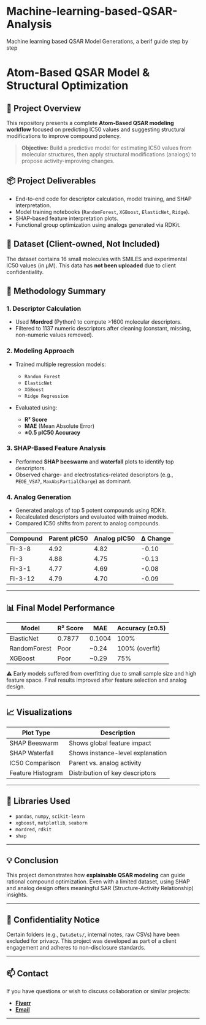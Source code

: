 # Machine-learning-based-QSAR-Analysis
Machine learning based QSAR Model Generations, a berif guide step by step


# Atom-Based QSAR Model & Structural Optimization

## 🧪 Project Overview

This repository presents a complete **Atom-Based QSAR modeling workflow** focused on predicting IC50 values and suggesting structural modifications to improve compound potency.

> **Objective**: Build a predictive model for estimating IC50 values from molecular structures, then apply structural modifications (analogs) to propose activity-improving changes.

## 📦 Project Deliverables

- End-to-end code for descriptor calculation, model training, and SHAP interpretation.
- Model training notebooks (`RandomForest`, `XGBoost`, `ElasticNet`, `Ridge`).
- SHAP-based feature interpretation plots.
- Functional group optimization using analogs generated via RDKit.

## 🧬 Dataset (Client-owned, Not Included)

The dataset contains 16 small molecules with SMILES and experimental IC50 values (in µM). This data has **not been uploaded** due to client confidentiality.

## 🔬 Methodology Summary

### 1. **Descriptor Calculation**
- Used **Mordred** (Python) to compute >1600 molecular descriptors.
- Filtered to 1137 numeric descriptors after cleaning (constant, missing, non-numeric values removed).

### 2. **Modeling Approach**
- Trained multiple regression models:
  - `Random Forest`
  - `ElasticNet`
  - `XGBoost`
  - `Ridge Regression`

- Evaluated using:
  - **R² Score**
  - **MAE** (Mean Absolute Error)
  - **±0.5 pIC50 Accuracy**

### 3. **SHAP-Based Feature Analysis**
- Performed **SHAP beeswarm** and **waterfall** plots to identify top descriptors.
- Observed charge- and electrostatics-related descriptors (e.g., `PEOE_VSA7`, `MaxAbsPartialCharge`) as dominant.

### 4. **Analog Generation**
- Generated analogs of top 5 potent compounds using RDKit.
- Recalculated descriptors and evaluated with trained models.
- Compared IC50 shifts from parent to analog compounds.

| Compound | Parent pIC50 | Analog pIC50 | Δ Change |
|----------|--------------|--------------|----------|
| FI-3-8   | 4.92         | 4.82         | -0.10    |
| FI-3     | 4.88         | 4.75         | -0.13    |
| FI-3-1   | 4.77         | 4.69         | -0.08    |
| FI-3-12  | 4.79         | 4.70         | -0.09    |

---

## 📊 Final Model Performance

| Model       | R² Score | MAE    | Accuracy (±0.5) |
|-------------|----------|--------|-----------------|
| ElasticNet  | 0.7877   | 0.1004 | 100%            |
| RandomForest| Poor     | ~0.24  | 100% (overfit)  |
| XGBoost     | Poor     | ~0.29  | 75%             |

⚠️ Early models suffered from overfitting due to small sample size and high feature space. Final results improved after feature selection and analog design.

---

## 📈 Visualizations

| Plot Type         | Description                                |
|-------------------|--------------------------------------------|
| SHAP Beeswarm     | Shows global feature impact                |
| SHAP Waterfall    | Shows instance-level explanation           |
| IC50 Comparison   | Parent vs. analog activity                 |
| Feature Histogram | Distribution of key descriptors            |

---

## 🤖 Libraries Used

- `pandas`, `numpy`, `scikit-learn`
- `xgboost`, `matplotlib`, `seaborn`
- `mordred`, `rdkit`
- `shap`

---

## 💡 Conclusion

This project demonstrates how **explainable QSAR modeling** can guide rational compound optimization. Even with a limited dataset, using SHAP and analog design offers meaningful SAR (Structure-Activity Relationship) insights.

---

## 🔐 Confidentiality Notice

Certain folders (e.g., `DataSets/`, internal notes, raw CSVs) have been excluded for privacy. This project was developed as part of a client engagement and adheres to non-disclosure standards.

---

## 📫 Contact

If you have questions or wish to discuss collaboration or similar projects:

- **[Fiverr](https://www.fiverr.com/dromics05)**
- **[Email](maaz28608@gmail.com)**

---

